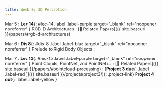 ```yaml
---
title: Week 8; 3D Perception
---
```


Mar 5
: **Lec 14**{: #lec-14 .label .label-purple target="_blank" rel="noopener noreferrer" } RGB-D Architectures
  : [📃 Related Papers]({{ site.baseurl }}/papers/#rgb-d-architectures)


Mar 6
: **Dis 8**{: #dis-8 .label .label-blue target="_blank" rel="noopener noreferrer" } Prelude to Rigid Body Objects
  : &nbsp;

Mar 7
: **Lec 15**{: #lec-15 .label .label-purple target="_blank" rel="noopener noreferrer" } Point Clouds, PointNet, and PointNet++
  : [📃 Related Papers]({{ site.baseurl }}/papers/#pointcloud-processing) 
: [**Project 3 due**{: .label .label-red }]({{ site.baseurl }}/projects/project3/){: .project-link} **Project 4 out**{: .label .label-yellow }




